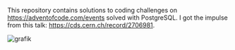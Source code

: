 This repository contains solutions to coding challenges on https://adventofcode.com/events solved with PostgreSQL. I got the impulse from this talk: https://cds.cern.ch/record/2706981.

![grafik](https://user-images.githubusercontent.com/64534242/224465370-e5115f57-545f-4205-9ccc-acad9bc63e44.png)

